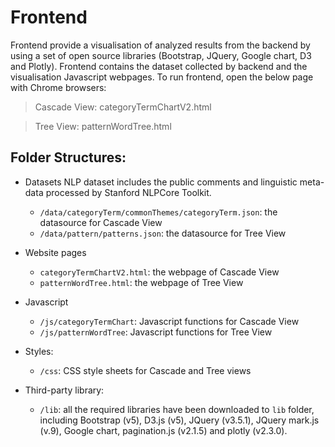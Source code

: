 # Frontend
Frontend provide a visualisation of analyzed results from the backend by using a set of open source libraries (Bootstrap, JQuery, Google chart, D3 and Plotly). 
Frontend contains the dataset collected by backend and the visualisation Javascript webpages. To run frontend, open the below page with Chrome browsers:

> Cascade View: categoryTermChartV2.html

> Tree View: patternWordTree.html

## Folder Structures:
* Datasets 
NLP dataset includes the public comments and linguistic meta-data processed by Stanford NLPCore Toolkit.
  - `/data/categoryTerm/commonThemes/categoryTerm.json`: the datasource for Cascade View
  - `/data/pattern/patterns.json`: the datasource for Tree View
    
* Website pages 
  - `categoryTermChartV2.html`: the webpage of Cascade View
  - `patternWordTree.html`: the webpage of Tree View
    
* Javascript
  - `/js/categoryTermChart`: Javascript functions for Cascade View
  - `/js/patternWordTree`: Javascript functions for Tree View

* Styles:
    - `/css`: CSS style sheets for Cascade and Tree views 

* Third-party library:
   - `/lib`: all the required libraries have been downloaded to `lib` folder, including Bootstrap (v5), D3.js (v5), JQuery (v3.5.1), JQuery mark.js (v.9), Google chart, pagination.js (v2.1.5) and plotly (v2.3.0).   
